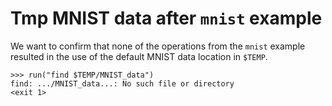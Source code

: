 # Tmp MNIST data after `mnist` example

We want to confirm that none of the operations from the `mnist`
example resulted in the use of the default MNIST data location in
`$TEMP`.

    >>> run("find $TEMP/MNIST_data")
    find: .../MNIST_data...: No such file or directory
    <exit 1>
